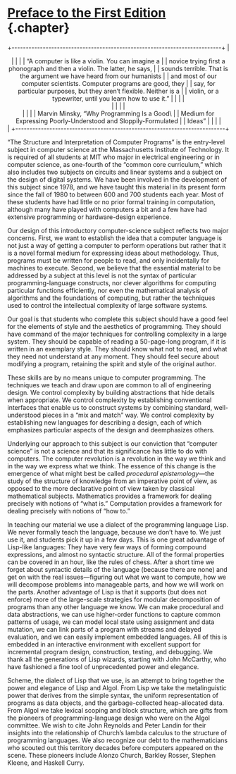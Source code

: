 <div class="chapterheading">

[Preface to the First Edition](book-Z-H-4.html#%_toc_%_chap_Temp_4) {.chapter}
===================================================================

</div>

<div align="center">

+--------------------------------------------------------------------------+
| <div>                                                                    |
|                                                                          |
| <span class="epigraph">“A computer is like a violin. You can imagine a   |
| novice trying first a phonograph and then a violin. The latter, he says, |
| sounds terrible. That is the argument we have heard from our humanists   |
| and most of our computer scientists. Computer programs are good, they    |
| say, for particular purposes, but they aren’t flexible. Neither is a     |
| violin, or a typewriter, until you learn how to use it.”</span>          |
|                                                                          |
| </div>                                                                   |
|                                                                          |
| <div>                                                                    |
|                                                                          |
| <span class="epigraph attrib">Marvin Minsky, “Why Programming Is a Good\ |
|  Medium for Expressing Poorly-Understood and Sloppily-Formulated         |
| Ideas”</span>                                                            |
|                                                                          |
| </div>                                                                   |
+--------------------------------------------------------------------------+

</div>

“The Structure and Interpretation of Computer Programs” is the
entry-level subject in computer science at the Massachusetts Institute
of Technology. It is required of all students at MIT who major in
electrical engineering or in computer science, as one-fourth of the
“common core curriculum,” which also includes two subjects on circuits
and linear systems and a subject on the design of digital systems. We
have been involved in the development of this subject since 1978, and we
have taught this material in its present form since the fall of 1980 to
between 600 and 700 students each year. Most of these students have had
little or no prior formal training in computation, although many have
played with computers a bit and a few have had extensive programming or
hardware-design experience.

Our design of this introductory computer-science subject reflects two
major concerns. First, we want to establish the idea that a computer
language is not just a way of getting a computer to perform operations
but rather that it is a novel formal medium for expressing ideas about
methodology. Thus, programs must be written for people to read, and only
incidentally for machines to execute. Second, we believe that the
essential material to be addressed by a subject at this level is not the
syntax of particular programming-language constructs, nor clever
algorithms for computing particular functions efficiently, nor even the
mathematical analysis of algorithms and the foundations of computing,
but rather the techniques used to control the intellectual complexity of
large software systems.

Our goal is that students who complete this subject should have a good
feel for the elements of style and the aesthetics of programming. They
should have command of the major techniques for controlling complexity
in a large system. They should be capable of reading a 50-page-long
program, if it is written in an exemplary style. They should know what
not to read, and what they need not understand at any moment. They
should feel secure about modifying a program, retaining the spirit and
style of the original author.

These skills are by no means unique to computer programming. The
techniques we teach and draw upon are common to all of engineering
design. We control complexity by building abstractions that hide details
when appropriate. We control complexity by establishing conventional
interfaces that enable us to construct systems by combining standard,
well-understood pieces in a “mix and match” way. We control complexity
by establishing new languages for describing a design, each of which
emphasizes particular aspects of the design and deemphasizes others.

Underlying our approach to this subject is our conviction that “computer
science” is not a science and that its significance has little to do
with computers. The computer revolution is a revolution in the way we
think and in the way we express what we think. The essence of this
change is the emergence of what might best be called *procedural
epistemology*—the study of the structure of knowledge from an imperative
point of view, as opposed to the more declarative point of view taken by
classical mathematical subjects. Mathematics provides a framework for
dealing precisely with notions of “what is.” Computation provides a
framework for dealing precisely with notions of “how to.”

In teaching our material we use a dialect of the programming language
Lisp. We never formally teach the language, because we don’t have to. We
just use it, and students pick it up in a few days. This is one great
advantage of Lisp-like languages: They have very few ways of forming
compound expressions, and almost no syntactic structure. All of the
formal properties can be covered in an hour, like the rules of chess.
After a short time we forget about syntactic details of the language
(because there are none) and get on with the real issues—figuring out
what we want to compute, how we will decompose problems into manageable
parts, and how we will work on the parts. Another advantage of Lisp is
that it supports (but does not enforce) more of the large-scale
strategies for modular decomposition of programs than any other language
we know. We can make procedural and data abstractions, we can use
higher-order functions to capture common patterns of usage, we can model
local state using assignment and data mutation, we can link parts of a
program with streams and delayed evaluation, and we can easily implement
embedded languages. All of this is embedded in an interactive
environment with excellent support for incremental program design,
construction, testing, and debugging. We thank all the generations of
Lisp wizards, starting with John McCarthy, who have fashioned a fine
tool of unprecedented power and elegance.

Scheme, the dialect of Lisp that we use, is an attempt to bring together
the power and elegance of Lisp and Algol. From Lisp we take the
metalinguistic power that derives from the simple syntax, the uniform
representation of programs as data objects, and the garbage-collected
heap-allocated data. From Algol we take lexical scoping and block
structure, which are gifts from the pioneers of programming-language
design who were on the Algol committee. We wish to cite John Reynolds
and Peter Landin for their insights into the relationship of Church’s
lambda calculus to the structure of programming languages. We also
recognize our debt to the mathematicians who scouted out this territory
decades before computers appeared on the scene. These pioneers include
Alonzo Church, Barkley Rosser, Stephen Kleene, and Haskell Curry.

